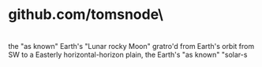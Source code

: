 # github.com/tomsnode\

#
the "as known" Earth's "Lunar rocky Moon" gratro'd from Earth's orbit from SW to a Easterly horizontal-horizon plain,
the Earth's "as known" "solar-s
